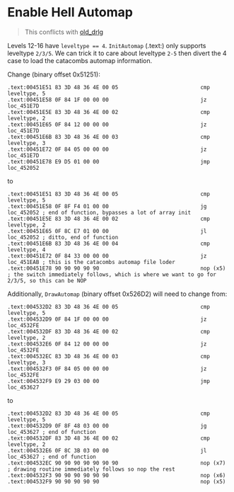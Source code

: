 Enable Hell Automap
===============================================================================

> This conflicts with [old_drlg](old_drlg)

Levels 12-16 have `leveltype == 4`. `InitAutomap` (.text:) only supports leveltype `2/3/5`. We can trick it to care about leveltype `2-5` then divert the 4 case to load the catacombs automap information.

Change (binary offset 0x51251):

```
.text:00451E51 83 3D 48 36 4E 00 05                          cmp     leveltype, 5
.text:00451E58 0F 84 1F 00 00 00                             jz      loc_451E7D
.text:00451E5E 83 3D 48 36 4E 00 02                          cmp     leveltype, 2
.text:00451E65 0F 84 12 00 00 00                             jz      loc_451E7D
.text:00451E6B 83 3D 48 36 4E 00 03                          cmp     leveltype, 3
.text:00451E72 0F 84 05 00 00 00                             jz      loc_451E7D
.text:00451E78 E9 D5 01 00 00                                jmp     loc_452052
```

to

```
.text:00451E51 83 3D 48 36 4E 00 05                          cmp     leveltype, 5
.text:00451E58 0F 8F F4 01 00 00                             jg      loc_452052 ; end of function, bypasses a lot of array init
.text:00451E5E 83 3D 48 36 4E 00 02                          cmp     leveltype, 2
.text:00451E65 0F 8C E7 01 00 00                             jl      loc_452052 ; ditto, end of function
.text:00451E6B 83 3D 48 36 4E 00 04                          cmp     leveltype, 4
.text:00451E72 0F 84 33 00 00 00                             jz      loc_451EAB ; this is the catacombs automap file loder
.text:00451E78 90 90 90 90 90                                nop (x5) ; the switch immediately follows, which is where we want to go for 2/3/5, so this can be NOP
```

Additionally, `DrawAutomap` (binary offset 0x526D2) will need to change from:

```
.text:004532D2 83 3D 48 36 4E 00 05                          cmp     leveltype, 5
.text:004532D9 0F 84 1F 00 00 00                             jz      loc_4532FE
.text:004532DF 83 3D 48 36 4E 00 02                          cmp     leveltype, 2
.text:004532E6 0F 84 12 00 00 00                             jz      loc_4532FE
.text:004532EC 83 3D 48 36 4E 00 03                          cmp     leveltype, 3
.text:004532F3 0F 84 05 00 00 00                             jz      loc_4532FE
.text:004532F9 E9 29 03 00 00                                jmp     loc_453627
```

to

```
.text:004532D2 83 3D 48 36 4E 00 05                          cmp     leveltype, 5
.text:004532D9 0F 8F 48 03 00 00                             jg      loc_453627 ; end of function
.text:004532DF 83 3D 48 36 4E 00 02                          cmp     leveltype, 2
.text:004532E6 0F 8C 3B 03 00 00                             jl      loc_453627 ; end of function
.text:004532EC 90 90 90 90 90 90 90                          nop (x7) ; drawing routine immediately follows so nop the rest
.text:004532F3 90 90 90 90 90 90                             nop (x6)
.text:004532F9 90 90 90 90 90                                nop (x5)
```
